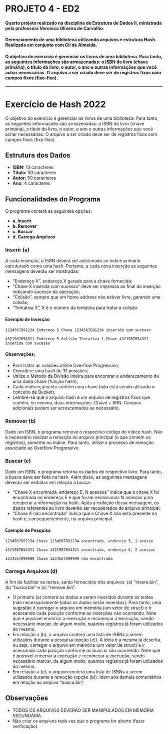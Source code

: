 # PROJETO 4 - ED2
#### Quarto projeto realizado na disciplina de Estrutura de Dados II, ministrada pela professora Veronica Oliveira de Carvalho.
#### Gerenciamento de uma biblioteca utilizando arquivos e estrutura Hash. Realizado em conjunto com Gil de Almeida.
#### O objetivo do exercício é gerenciar os livros de uma biblioteca. Para tanto, as seguintes informações são armazenadas: o ISBN do livro (chave primária), o título do livro, o autor, o ano e outras informações que você achar necessárias. O arquivo a ser criado deve ser de registros fixos com campos fixos (fixo-fixo).

---

# Exercício de Hash 2022

O objetivo do exercício é gerenciar os livros de uma biblioteca. Para tanto, as seguintes informações são armazenadas: o ISBN do livro (chave primária), o título do livro, o autor, o ano e outras informações que você achar necessárias. O arquivo a ser criado deve ser de registros fixos com campos fixos (fixo-fixo).

## Estrutura dos Dados

- **ISBN:** 13 caracteres
- **Título:** 50 caracteres
- **Autor:** 50 caracteres
- **Ano:** 4 caracteres

## Funcionalidades do Programa

O programa conterá as seguintes opções:

- **a. Inserir**
- **b. Remover**
- **c. Buscar**
- **d. Carrega Arquivos**

### Inserir (a)

A cada inserção, o ISBN deverá ser adicionado ao índice primário estruturado como uma hash. Portanto, a cada nova inserção as seguintes mensagens deverão ser mostradas:

- “Endereço X”, endereço X gerado para a chave fornecida;
- “Chave X inserida com sucesso” deve ser impressa ao final da inserção indicando sucesso da operação;
- “Colisão”, sempre que um home address não estiver livre, gerando uma colisão;
- “Tentativa X”, X é o número da tentativa para tratar a colisão.

#### Exemplo de Inserção

`1234567891234
Endereço 5
Chave 1234567891234 inserida com sucesso`

`4321987654321
Endereço 5
Colisão
Tentativa 1
Chave 4321987654321 inserida com sucesso`


#### Observações:

- Para tratar as colisões utilize Overflow Progressivo;
- Considere uma hash de 31 posições;
- Utilize o Método da Divisão Inteira para encontrar o endereçamento de uma dada chave (função hash);
- Cada endereçamento contém uma chave (não está sendo utilizado o conceito de Bucket);
- Lembre-se que o arquivo hash é um arquivo de registros fixos que contém, no mínimo, duas informações: Chave + RRN. Campos adicionais podem ser acrescentados se necessário.

### Remover (b)

Dado um ISBN, o programa remove o respectivo código do índice hash. Não é necessário realizar a remoção no arquivo principal (o que contém os registros), somente no índice. Para tanto, utilize o processo de remoção associado ao Overflow Progressivo.

### Buscar (c)

Dado um ISBN, o programa retorna os dados do respectivo livro. Para tanto, a busca deve ser feita na hash. Além disso, as seguintes mensagens deverão ser exibidas em relação à busca:

- “Chave X encontrada, endereço E, N acessos” indica que a chave X foi encontrada no endereço E e que foram necessários N acessos para recuperar a informação na hash. Após a exibição dessa mensagem, os dados referentes ao livro deverão ser recuperados do arquivo principal;
- “Chave X não encontrada” indica que a Chave X não está presente na hash e, consequentemente, no arquivo principal.

#### Exemplo de Pesquisa

`1234567891234
Chave 1234567891234 encontrada, endereço 5, 1 acesso`

`4321987654321
Chave 4321987654321 encontrada, endereço 6, 2 acessos`

`1234567899999
Chave 1234567899999 não encontrada`

### Carrega Arquivos (d)

A fim de facilitar os testes, serão fornecidos três arquivos: (a) “insere.bin”, (b) “busca.bin” e (c) “remove.bin”.

- O primeiro (a) conterá os dados a serem inseridos durante os testes (não necessariamente todos os dados serão inseridos). Para tanto, uma sugestão é carregar o arquivo em memória (um vetor de struct) e ir acessando cada posição conforme as inserções vão ocorrendo. Note que é possível encerrar a execução e recomeçar a execução, sendo necessário marcar, de algum modo, quantos registros já foram utilizados do mesmo.
- Em relação a (b), o arquivo conterá uma lista de ISBNs a serem utilizados durante a pesquisa (opção (c)). A ideia é a mesma já descrita, ou seja, carregar o arquivo em memória (um vetor de struct) e ir acessando cada posição conforme as buscas vão ocorrendo. Note que é possível encerrar a execução e recomeçar a execução, sendo necessário marcar, de algum modo, quantos registros já foram utilizados do mesmo.
- Em relação a (c), o arquivo conterá uma lista de ISBNs a serem utilizados durante a remoção (opção (b)). Idem aos demais comentários em relação ao arquivo “busca.bin”.

## Observações

- TODOS OS ARQUIVOS DEVERÃO SER MANIPULADOS EM MEMÓRIA SECUNDÁRIA.
- Não criar os arquivos toda vez que o programa for aberto (fazer verificação).
